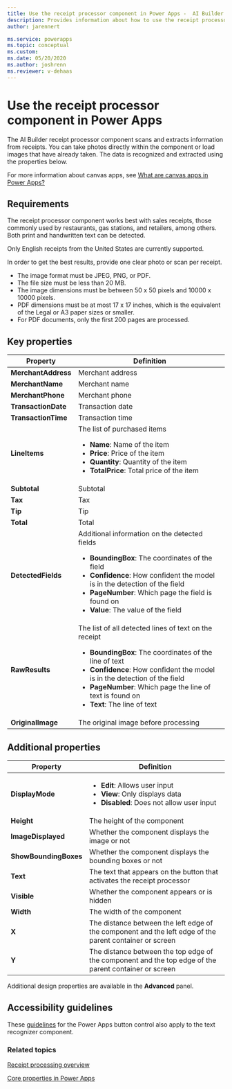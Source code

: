 ```yaml
---
title: Use the receipt processor component in Power Apps -  AI Builder | Microsoft Docs
description: Provides information about how to use the receipt processor component in Power Apps
author: jarennert

ms.service: powerapps
ms.topic: conceptual
ms.custom: 
ms.date: 05/20/2020
ms.author: joshrenn
ms.reviewer: v-dehaas
---
```


# Use the receipt processor component in Power Apps

The AI Builder receipt processor component scans and extracts information from receipts. You can take photos directly within the component or load images that have already taken. The data is recognized and extracted using the properties below.

For more information about canvas apps, see [What are canvas apps in Power Apps?](/powerapps/maker/canvas-apps/getting-started)

## Requirements
The receipt processor component works best with sales receipts, those commonly used by restaurants, gas stations, and retailers, among others. Both print and handwritten text can be detected.

Only English receipts from the United States are currently supported.

In order to get the best results, provide one clear photo or scan per receipt.

- The image format must be JPEG, PNG, or PDF.
- The file size must be less than 20 MB.
- The image dimensions must be between 50 x 50 pixels and 10000 x 10000 pixels.
- PDF dimensions must be at most 17 x 17 inches, which is the equivalent of the Legal or A3 paper sizes or smaller.
- For PDF documents, only the first 200 pages are processed.

## Key properties
|Property|Definition|
|---------|---------|
|**MerchantAddress**|Merchant address|
|**MerchantName**|Merchant name|
|**MerchantPhone**|Merchant phone|
|**TransactionDate**|Transaction date|
|**TransactionTime**|Transaction time|
|**LineItems**|The list of purchased items <ul><li>**Name**: Name of the item</li><li>**Price**: Price of the item</li><li>**Quantity**: Quantity of the item</li><li>**TotalPrice**: Total price of the item</li></ul>|
|**Subtotal**|Subtotal|
|**Tax**|Tax|
|**Tip**|Tip|
|**Total**|Total|
|**DetectedFields**|Additional information on the detected fields <ul><li>**BoundingBox**: The coordinates of the field</li><li>**Confidence**: How confident the model is in the detection of the field</li><li>**PageNumber**: Which page the field is found on</li><li>**Value**: The value of the field</li></ul>|
|**RawResults**|The list of all detected lines of text on the receipt <ul><li>**BoundingBox**: The coordinates of the line of text</li><li>**Confidence**: How confident the model is in the detection of the field</li><li>**PageNumber**: Which page the line of text is found on</li><li>**Text**: The line of text</li></ul>|
|**OriginalImage**|The original image before processing|

## Additional properties
|Property|Definition|
|---------|---------|
|**DisplayMode**|<ul><li>**Edit**: Allows user input</li><li>**View**: Only displays data</li><li>**Disabled**: Does not allow user input</li></ul>|
|**Height**|The height of the component|
|**ImageDisplayed**|Whether the component displays the image or not|
|**ShowBoundingBoxes**|Whether the component displays the bounding boxes or not|
|**Text**|The text that appears on the button that activates the receipt processor |
|**Visible**|Whether the component appears or is hidden|
|**Width**|The width of the component|
|**X**|The distance between the left edge of the component and the left edge of the parent container or screen|
|**Y**|The distance between the top edge of the component and the top edge of the parent container or screen|

Additional design properties are available in the **Advanced** panel.

## Accessibility guidelines
These [guidelines](/powerapps/maker/canvas-apps/controls/control-button) for the Power Apps button control also apply to the text recognizer component.

### Related topics

[Receipt processing overview](prebuilt-receipt-processing.md)

[Core properties in Power Apps](/powerapps/maker/canvas-apps/controls/properties-core)
